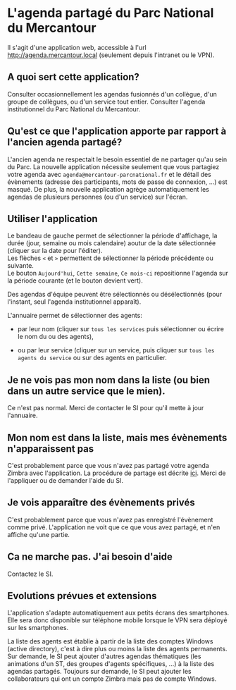 # L'agenda partagé du Parc National du Mercantour

Il s'agit d'une application web, accessible à l'url http://agenda.mercantour.local (seulement depuis l'intranet ou le VPN).

## A quoi sert cette application?
Consulter occasionnellement les agendas fusionnés d'un collègue, d'un groupe de collègues, ou d'un service tout entier.
Consulter l'agenda institutionnel du Parc National du Mercantour.

## Qu'est ce que l'application apporte par rapport à l'ancien agenda partagé?
L'ancien agenda ne respectait le besoin essentiel de ne partager qu'au sein du Parc.  La nouvelle application nécessite seulement que vous partagiez votre agenda avec `agenda@mercantour-parcnational.fr` et le détail des évènements (adresse des participants, mots de passe de connexion, ...) est masqué.
De plus, la nouvelle application agrège automatiquement les agendas de plusieurs personnes (ou d'un service) sur l'écran.

## Utiliser l'application
Le bandeau de gauche permet de sélectionner la période d'affichage, la durée (jour, semaine ou mois calendaire) aoutur de la date sélectionnée (cliquer sur la date pour l'éditer).  
Les flèches `<` et `>` permettent de sélectionner la période précédente ou suivante.  
Le bouton `Aujourd'hui`, `Cette semaine`, `Ce mois-ci` repositionne l'agenda sur la période courante (et le bouton devient vert).

Des agendas d'équipe peuvent être sélectionnés ou désélectionnés (pour l'instant, seul l'agenda institutionnel apparaît).

L'annuaire permet de sélectionner des agents: 

- par leur nom (cliquer sur `tous les services` puis sélectionner ou écrire le nom du ou des agents),
  
- ou par leur service (cliquer sur un service, puis cliquer sur `tous les agents du service` ou sur des agents en particulier.

## Je ne vois pas mon nom dans la liste (ou bien dans un autre service que le mien).
Ce n'est pas normal. Merci de contacter le SI pour qu'il mette à jour l'annuaire.

## Mon nom est dans la liste, mais mes évènements n'apparaissent pas
C'est probablement parce que vous n'avez pas partagé votre agenda Zimbra avec l'application. La procédure de partage est décrite [ici](./Zimbra.md#partage-à-activer-impérativement). Merci de l'appliquer ou de demander l'aide du SI.

## Je vois apparaître des évènements privés
C'est probablement parce que vous n'avez pas enregistré l'évènement comme privé. L'application ne voit que ce que vous avez partagé, et n'en affiche qu'une partie.

## Ca ne marche pas. J'ai besoin d'aide
Contactez le SI.

## Evolutions prévues et extensions
L'application s'adapte automatiquement aux petits écrans des smartphones. Elle sera donc disponible sur téléphone mobile lorsque le VPN sera déployé sur les smartphones.

La liste des agents est établie à partir de la liste des comptes Windows (active directory), c'est à dire plus ou moins la liste des agents permanents.  
Sur demande, le SI peut ajouter d'autres agendas thématiques (les animations d'un ST, des groupes d'agents spécifiques, ...) à la liste des agendas partagés.
Toujours sur demande, le SI peut ajouter les collaborateurs qui ont un compte Zimbra mais pas de compte Windows.

